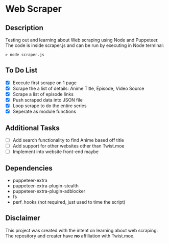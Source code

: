 # Web Scraper

## Description
 Testing out and learning about Web scraping using Node and Puppeteer. 
 The code is inside scraper.js and can be run by executing in Node terminal: 
 
```node terminal
> node scraper.js
```

## To Do List
- [X] Execute first scrape on 1 page
- [X] Scrape the a list of details: Anime Title, Episode, Video Source
- [X] Scrape a list of episode links
- [X] Push scraped data into JSON file
- [X] Loop scrape to do the entire series
- [X] Seperate as module functions

## Additional Tasks
- [ ] Add search functionality to find Anime based off title
- [ ] Add support for other websites other than Twist.moe
- [ ] Implement into website front-end maybe

## Dependencies
- puppeteer-extra
- puppeteer-extra-plugin-stealth
- puppeteer-extra-plugin-adblocker
- fs
- perf_hooks (not required, just used to time the script)

## Disclaimer
This project was created with the intent on learning about web scraping. The repository and creater have **no** affiliation with Twist.moe.
